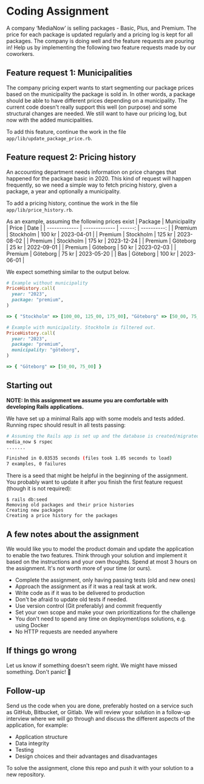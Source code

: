 # Coding Assignment

A company ‘MediaNow’ is selling packages - Basic, Plus, and Premium. The price for each package is updated regularly and a pricing log is kept for all packages. The company is doing well and the feature requests are pouring in! Help us by implementing the following two feature requests made by our coworkers.

## Feature request 1: Municipalities
The company pricing expert wants to start segmenting our package prices based on the municipality the package is sold in. In other words, a package should be able to have different prices depending on a municipality. The current code doesn't really support this well (on purpose) and some structural changes are needed. We still want to have our pricing log, but now with the added municipalities.

To add this feature, continue the work in the file `app/lib/update_package_price.rb`.

## Feature request 2: Pricing history
An accounting department needs information on price changes that happened for the package basic in 2020. This kind of request will happen frequently, so we need a simple way to fetch pricing history, given a package, a year and optionally a municipality.

To add a pricing history, continue the work in the file `app/lib/price_history.rb`.

As an example, assuming the following prices exist
| Package       | Municipality  | Price   | Date        |
| ------------- | ------------- | ------: | ----------: |
| Premium       | Stockholm     | 100 kr  | 2023-04-01  |
| Premium       | Stockholm     | 125 kr  | 2023-08-02  |
| Premium       | Stockholm     | 175 kr  | 2023-12-24  |
| Premium       | Göteborg      | 25 kr   | 2022-09-01  |
| Premium       | Göteborg      | 50 kr   | 2023-02-03  |
| Premium       | Göteborg      | 75 kr   | 2023-05-20  |
| Bas           | Göteborg      | 100 kr  | 2023-06-01  |

We expect something similar to the output below.
```ruby
# Example without municipality
PriceHistory.call(
  year: "2023",
  package: "premium",
)

=> { "Stockholm" => [100_00, 125_00, 175_00], "Göteborg" => [50_00, 75_00] }

# Example with municipality. Stockholm is filtered out.
PriceHistory.call(
  year: "2023",
  package: "premium",
  municipality: "göteborg",
)

=> { "Göteborg" => [50_00, 75_00] }
```

## Starting out
**NOTE: In this assignment we assume you are comfortable with developing Rails applications.**

We have set up a minimal Rails app with some models and tests added. Running rspec should result in all tests passing:

```sh
# Assuming the Rails app is set up and the database is created/migrated
media_now $ rspec
.......

Finished in 0.03535 seconds (files took 1.05 seconds to load)
7 examples, 0 failures
```

There is a seed that might be helpful in the beginning of the assignment. You probably want to update it after you finish the first feature request (though it is not required):

```
$ rails db:seed
Removing old packages and their price histories
Creating new packages
Creating a price history for the packages
```

## A few notes about the assignment

We would like you to model the product domain and update the application to enable the two features.
Think through your solution and implement it based on the instructions and your own thoughts. Spend at most 3 hours on the assignment. It's not worth more of your time (or ours).

- Complete the assignment, only having passing tests (old and new ones)
- Approach the assignment as if it was a real task at work.
- Write code as if it was to be delivered to production
- Don't be afraid to update old tests if needed.
- Use version control (Git preferably) and commit frequently
- Set your own scope and make your own prioritizations for the challenge
- You don't need to spend any time on deployment/ops solutions, e.g. using Docker
- No HTTP requests are needed anywhere

## If things go wrong
Let us know if something doesn't seem right. We might have missed something. Don't panic! 💚

## Follow-up
Send us the code when you are done, preferably hosted on a service such as GitHub, Bitbucket, or Gitlab. We will review your solution in a follow-up interview where we will go through and discuss the different aspects of the application, for example:
- Application structure
- Data integrity
- Testing
- Design choices and their advantages and disadvantages

To solve the assignment, clone this repo and push it with your solution to a new repository.
